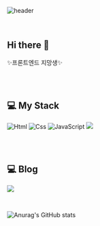 ![header](https://capsule-render.vercel.app/api?type=waving&color=auto&height=300&section=header&text=Boryong&fontSize=60)

<br/>

## Hi there 👋

✨프론트엔드 지망생✨

<!--
🔭 I’m currently working on ...
- 🌱 I’m currently learning ...
- 👯 I’m looking to collaborate on ...
- 🤔 I’m looking for help with ...
- 💬 Ask me about ...
- 📫 How to reach me: ...
- 😄 Pronouns: ...
- ⚡ Fun fact: ...
-->

<br/><br/>

## 💻 My Stack
<img alt="Html" src ="https://img.shields.io/badge/HTML5-E34F26.svg?&style=for-the-badge&logo=HTML5&logoColor=white"/> 
<img alt="Css" src ="https://img.shields.io/badge/CSS3-1572B6.svg?&style=for-the-badge&logo=CSS3&logoColor=white"/> 
<img alt="JavaScript" src ="https://img.shields.io/badge/JavaScriipt-F7DF1E.svg?&style=for-the-badge&logo=JavaScript&logoColor=black"/> 
<img src="https://img.shields.io/badge/java-3CB371?style=for-the-badge&logo=OpenJDK&logoColor=white">

<br/><br/>

## 💻 Blog
<a href="https://velog.io/@kwonboryong/posts" target="_blank"><img src="https://img.shields.io/badge/Velog-#ffedec?style=for-the-badge&logo=Velog&logoColor=#ffedec"/></a>

<br/>

![Anurag's GitHub stats](https://github-readme-stats.vercel.app/api?username=kwonboryong&show_icons=true&theme=radical)
